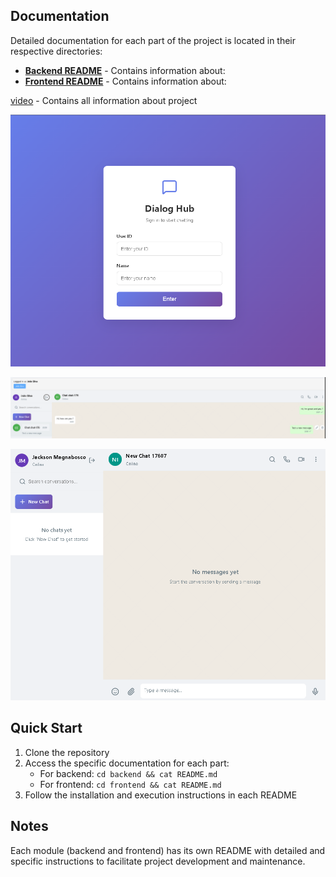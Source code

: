 ## Documentation

Detailed documentation for each part of the project is located in their respective directories:

- **[Backend README](./backend/README.md)** - Contains information about:
- **[Frontend README](./frontend/README.md)** - Contains information about:

[video](https://youtu.be/)  - Contains all information about project

![Login Interface](https://github.com/jacksonn455/DialogueHub/blob/main/images/login.png)

![Chat](https://github.com/jacksonn455/DialogueHub/blob/main/images/front.png)

![Chat Interface](https://github.com/jacksonn455/DialogueHub/blob/main/images/message.png)

## Quick Start

1. Clone the repository
2. Access the specific documentation for each part:
   - For backend: `cd backend && cat README.md`
   - For frontend: `cd frontend && cat README.md`
3. Follow the installation and execution instructions in each README

## Notes

Each module (backend and frontend) has its own README with detailed and specific instructions to facilitate project development and maintenance.
